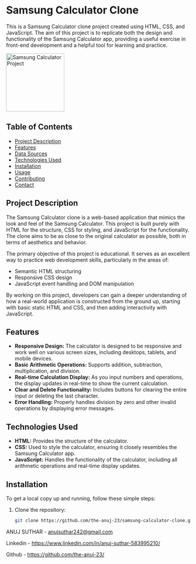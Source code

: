 # Samsung Calculator Clone

This is a Samsung Calculator clone project created using HTML, CSS, and JavaScript. The aim of this project is to replicate both the design and functionality of the Samsung Calculator app, providing a useful exercise in front-end development and a helpful tool for learning and practice.

<img width="159" alt="Samsung Calculator Project" src="https://github.com/the-anuj-23/Samsung-Calculator-Clone/assets/137100246/944bd986-69a0-402b-ab82-f81d6d1b0985">

## Table of Contents

- [Project Description](#project-description)
- [Features](#features)
- [Data Sources](#data-sources)
- [Technologies Used](#technologies-used)
- [Installation](#installation)
- [Usage](#usage)
- [Contributing](#contributing)
- [Contact](#contact)

## Project Description

The Samsung Calculator clone is a web-based application that mimics the look and feel of the Samsung Calculator. This project is built purely with HTML for the structure, CSS for styling, and JavaScript for the functionality. The clone aims to be as close to the original calculator as possible, both in terms of aesthetics and behavior.

The primary objective of this project is educational. It serves as an excellent way to practice web development skills, particularly in the areas of:

- Semantic HTML structuring
- Responsive CSS design
- JavaScript event handling and DOM manipulation

By working on this project, developers can gain a deeper understanding of how a real-world application is constructed from the ground up, starting with basic static HTML and CSS, and then adding interactivity with JavaScript.

## Features

- **Responsive Design:** The calculator is designed to be responsive and work well on various screen sizes, including desktops, tablets, and mobile devices.
- **Basic Arithmetic Operations:** Supports addition, subtraction, multiplication, and division.
- **Real-time Calculation Display:** As you input numbers and operations, the display updates in real-time to show the current calculation.
- **Clear and Delete Functionality:** Includes buttons for clearing the entire input or deleting the last character.
- **Error Handling:** Properly handles division by zero and other invalid operations by displaying error messages.

## Technologies Used

- **HTML:** Provides the structure of the calculator.
- **CSS:** Used to style the calculator, ensuring it closely resembles the Samsung Calculator app.
- **JavaScript:** Handles the functionality of the calculator, including all arithmetic operations and real-time display updates.

## Installation

To get a local copy up and running, follow these simple steps:

1. Clone the repository:
   ```sh
   git clone https://github.com/the-anuj-23/samsung-calculator-clone.git


ANUJ SUTHAR - anujsuthar242@gmail.com

Linkedin - https://www.linkedin.com/in/anuj-suthar-583995210/

Github - https://github.com/the-anuj-23/
